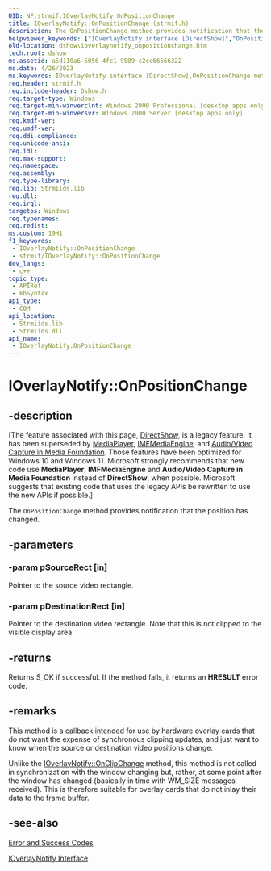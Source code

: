 ```yaml
---
UID: NF:strmif.IOverlayNotify.OnPositionChange
title: IOverlayNotify::OnPositionChange (strmif.h)
description: The OnPositionChange method provides notification that the position has changed.
helpviewer_keywords: ["IOverlayNotify interface [DirectShow]","OnPositionChange method","IOverlayNotify.OnPositionChange","IOverlayNotify::OnPositionChange","IOverlayNotifyOnPositionChange","OnPositionChange","OnPositionChange method [DirectShow]","OnPositionChange method [DirectShow]","IOverlayNotify interface","dshow.ioverlaynotify_onpositionchange","strmif/IOverlayNotify::OnPositionChange"]
old-location: dshow\ioverlaynotify_onpositionchange.htm
tech.root: dshow
ms.assetid: a5d110a6-5056-4fc1-9589-c2cc66566322
ms.date: 4/26/2023
ms.keywords: IOverlayNotify interface [DirectShow],OnPositionChange method, IOverlayNotify.OnPositionChange, IOverlayNotify::OnPositionChange, IOverlayNotifyOnPositionChange, OnPositionChange, OnPositionChange method [DirectShow], OnPositionChange method [DirectShow],IOverlayNotify interface, dshow.ioverlaynotify_onpositionchange, strmif/IOverlayNotify::OnPositionChange
req.header: strmif.h
req.include-header: Dshow.h
req.target-type: Windows
req.target-min-winverclnt: Windows 2000 Professional [desktop apps only]
req.target-min-winversvr: Windows 2000 Server [desktop apps only]
req.kmdf-ver: 
req.umdf-ver: 
req.ddi-compliance: 
req.unicode-ansi: 
req.idl: 
req.max-support: 
req.namespace: 
req.assembly: 
req.type-library: 
req.lib: Strmiids.lib
req.dll: 
req.irql: 
targetos: Windows
req.typenames: 
req.redist: 
ms.custom: 19H1
f1_keywords:
 - IOverlayNotify::OnPositionChange
 - strmif/IOverlayNotify::OnPositionChange
dev_langs:
 - c++
topic_type:
 - APIRef
 - kbSyntax
api_type:
 - COM
api_location:
 - Strmiids.lib
 - Strmiids.dll
api_name:
 - IOverlayNotify.OnPositionChange
---
```


# IOverlayNotify::OnPositionChange


## -description

\[The feature associated with this page, [DirectShow](/windows/win32/directshow/directshow), is a legacy feature. It has been superseded by [MediaPlayer](/uwp/api/Windows.Media.Playback.MediaPlayer), [IMFMediaEngine](/windows/win32/api/mfmediaengine/nn-mfmediaengine-imfmediaengine), and [Audio/Video Capture in Media Foundation](windows/win32/medfound/audio-video-capture-in-media-foundation). Those features have been optimized for Windows 10 and Windows 11. Microsoft strongly recommends that new code use **MediaPlayer**, **IMFMediaEngine** and **Audio/Video Capture in Media Foundation** instead of **DirectShow**, when possible. Microsoft suggests that existing code that uses the legacy APIs be rewritten to use the new APIs if possible.\]

The <code>OnPositionChange</code> method provides notification that the position has changed.

## -parameters

### -param pSourceRect [in]

Pointer to the source video rectangle.

### -param pDestinationRect [in]

Pointer to the destination video rectangle. Note that this is not clipped to the visible display area.

## -returns

Returns S_OK if successful. If the method fails, it returns an <b>HRESULT</b> error code.

## -remarks

This method is a callback intended for use by hardware overlay cards that do not want the expense of synchronous clipping updates, and just want to know when the source or destination video positions change.

Unlike the <a href="/windows/desktop/api/strmif/nf-strmif-ioverlaynotify-onclipchange">IOverlayNotify::OnClipChange</a> method, this method is not called in synchronization with the window changing but, rather, at some point after the window has changed (basically in time with WM_SIZE messages received). This is therefore suitable for overlay cards that do not inlay their data to the frame buffer.

## -see-also

<a href="/windows/desktop/DirectShow/error-and-success-codes">Error and Success Codes</a>



<a href="/windows/desktop/api/strmif/nn-strmif-ioverlaynotify">IOverlayNotify Interface</a>